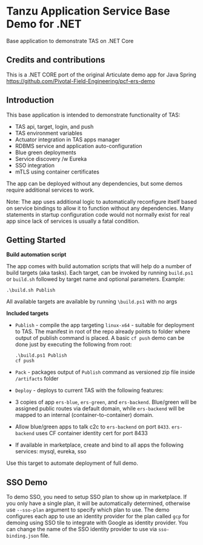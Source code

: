 # Tanzu Application Service Base Demo for .NET
Base application to demonstrate TAS on .NET Core

## Credits and contributions
This is a .NET CORE port of the original Articulate demo app for Java Spring https://github.com/Pivotal-Field-Engineering/pcf-ers-demo

## Introduction
This base application is intended to demonstrate functionality of TAS:

* TAS api, target, login, and push
* TAS environment variables
* Actuator integration in TAS apps manager
* RDBMS service and application auto-configuration
* Blue green deployments
* Service discovery /w Eureka
* SSO integration
* mTLS using container certificates

The app can be deployed without any dependencies, but some demos require additional services to work.

Note: The app uses additional logic to automatically reconfigure itself based on service bindings to allow it to function without any dependencies. Many statements in startup configuration code would not normally exist for real app since lack of services is usually a fatal condition. 

## Getting Started

**Build automation script**

The app comes with build automation scripts that will help do a number of build targets (aka tasks). Each target, can be invoked by running `build.ps1` or `build.sh` followed by target name and optional parameters. Example:

```
.\build.sh Publish
```

All available targets are available by running `\build.ps1` with no args

**Included targets**

- `Publish` - compile the app targeting `linux-x64` - suitable for deployment to TAS. The manifest in root of the repo already points to folder where output of publish command is placed. A basic `cf push` demo can be done just by executing the following from root:

  ```
  .\build.ps1 Publish
  cf push
  ```

- `Pack` - packages output of `Publish` command as versioned zip file inside `/artifacts` folder

-  `Deploy` - deploys to current TAS with the following features: 

  - 3 copies of app `ers-blue`, `ers-green`, and `ers-backend`. Blue/green will be assigned public routes via default domain, while `ers-backend` will be mapped to an internal (container-to-container) domain.
  - Allow blue/green apps to talk c2c to `ers-backend` on port `8433`. `ers-backend` uses CF container identity cert for port 8433
  - If available in marketplace, create and bind to all apps the following services: mysql, eureka, sso

  Use this target to automate deployment of full demo. 



## SSO Demo

To demo SSO, you need to setup SSO plan to show up in marketplace. If you only have a single plan, it will be automatically determined, otherwise use `--sso-plan` argument to specify which plan to use. The demo configures each app to use an identity provider for the plan called `gcp` for demoing using SSO tile to integrate with Google as identity provider. You can change the name of the SSO identity provider to use via `sso-binding.json` file. 

